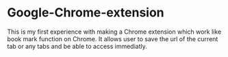 # Google-Chrome-extension
This is my first experience with making a Chrome extension which work like book mark function on Chrome. It allows user to save the url of the current tab or any tabs and be able to access immediatly.
